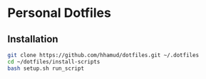 # Personal Dotfiles



## Installation

``` sh
git clone https://github.com/hhamud/dotfiles.git ~/.dotfiles
cd ~/dotfiles/install-scripts
bash setup.sh run_script
```

